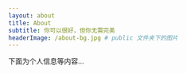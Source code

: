 ```yaml
---
layout: about 
title: About
subtitle: 你可以很好，但你无需完美
headerImage: /about-bg.jpg # public 文件夹下的图片
---
```


下面为个人信息等内容...
